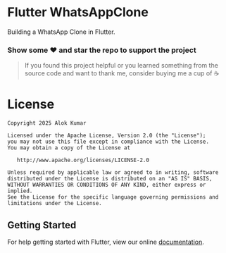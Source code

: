 # Flutter WhatsAppClone

Building a WhatsApp Clone in Flutter.

### Show some :heart: and star the repo to support the project








> If you found this project helpful or you learned something from the source code and want to thank me, consider buying me a cup of :coffee:
>


# License

    Copyright 2025 Alok Kumar

    Licensed under the Apache License, Version 2.0 (the "License");
    you may not use this file except in compliance with the License.
    You may obtain a copy of the License at

       http://www.apache.org/licenses/LICENSE-2.0

    Unless required by applicable law or agreed to in writing, software
    distributed under the License is distributed on an "AS IS" BASIS,
    WITHOUT WARRANTIES OR CONDITIONS OF ANY KIND, either express or implied.
    See the License for the specific language governing permissions and
    limitations under the License.

## Getting Started

For help getting started with Flutter, view our online
[documentation](https://flutter.io/).
